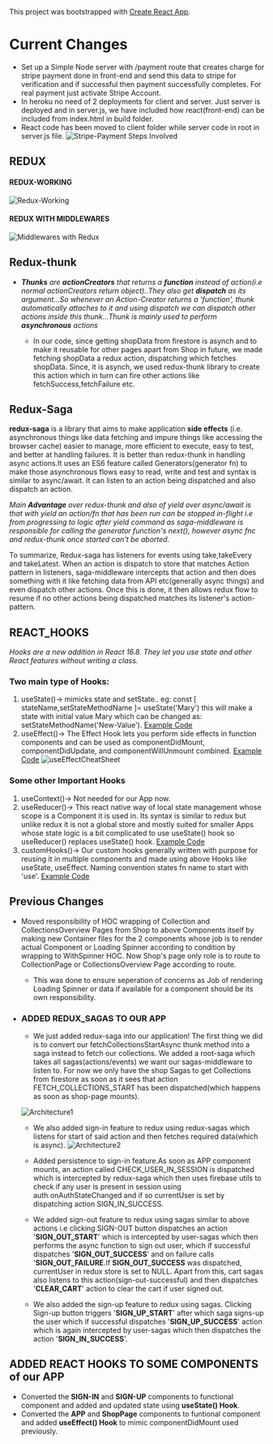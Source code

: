This project was bootstrapped with [Create React App](https://github.com/facebook/create-react-app).
# Current Changes
- Set up a Simple Node server with /payment route that creates charge for stripe payment done in front-end and send this data to stripe for verification and if successful then payment successfully completes. For real payment just activate Stripe Account.
- In heroku no need of 2 deployments for client and server. Just server is deployed and in server.js, we have included how react(front-end) can be included from index.html in build folder.
- React code has been moved to client folder while server code in root in server.js file.
![Stripe-Payment Steps Involved](client/not_project_related/stripe-payment-working.png)
  
## REDUX

#### REDUX-WORKING
![Redux-Working](client/not_project_related/redux-working.png)

#### REDUX WITH MIDDLEWARES
![Middlewares with Redux](client/not_project_related/redux-working-with-middlewares.png)


## Redux-thunk

* ***Thunks** are **actionCreators** that returns a **function** instead of action(i.e normal actionCreators return object)..They also get
**dispatch** as its argument...So whenever an Action-Creator returns a 'function', thunk automatically attaches to it and using dispatch we can dispatch other actions inside this thunk...Thunk is mainly used to perform **asynchronous** actions*

  * In our code, since getting shopData from firestore is asynch and to make it reusable for other pages apart from Shop in future, we made fetching shopData a redux action, dispatching which fetches shopData. Since, it is asynch, we used redux-thunk library to create this action which in turn can fire other actions like fetchSuccess,fetchFailure etc.

## Redux-Saga

**redux-saga** is a library that aims to make application **side effects** (i.e. asynchronous things like data fetching and impure things like accessing the browser cache) easier to manage, more efficient to execute, easy to test, and better at handling failures. It is better than redux-thunk in handling async actions.It uses an ES6 feature called Generators(generator fn) to make those asynchronous flows easy to read, write and test and syntax is similar to async/await.
It can listen to an action being dispatched and also dispatch an action.

*Main **Advantage** over redux-thunk and also of yield over async/await is that with yield an action/fn that has been run can be stopped in-flight i.e from progressing to logic after yield command as saga-middleware is responsible for calling the generator function's next(), however async fnc and redux-thunk once started can't be aborted.*

To summarize, Redux-saga has listeners for events using take,takeEvery and takeLatest. When an action is dispatch to store that matches Action pattern in listeners, saga-middleware intercepts that action and then does something with it like fetching data from API etc(generally async things) and even dispatch other actions. Once this is done, it then allows redux flow to resume if no other actions being dispatched matches its listener's action-pattern.  

## REACT_HOOKS
*Hooks are a new addition in React 16.8. They let you use state and other React features without writing a class.*

### Two main type of Hooks:
1. useState()-> mimicks state and setState.. eg: const [ stateName,setStateMethodName ]= useState('Mary') this will make a state with initial value Mary which can be changed as: setStateMethodName('New-Value'). [Example Code](https://github.com/raunak96/React_hooks/blob/8835111260/src/components/use-state-example/use-state-example.component.jsx)
2. useEffect()-> The Effect Hook lets you perform side effects in function components and can be used as componentDidMount, componentDidUpdate, and componentWillUnmount combined. [Example Code](https://github.com/raunak96/React_hooks/blob/8835111260/src/components/use-effect-example/use-effect-example.component.jsx)
![useEffectCheatSheet](client/not_project_related/useEffect_cheat_sheet.png) 

### Some other Important Hooks
1. useContext()-> Not needed for our App now.
2. useReducer()-> This react native way of local state management whose scope is a Component it is used in. Its syntax is similar to redux but unlike redux it is not a global store and mostly suited for smaller Apps whose state logic is a bit complicated to use useState() hook so useReducer() replaces useState() hook. [Example Code](https://github.com/raunak96/React_hooks/blob/8835111260/src/components/use-reducer-example/use-reducer-example.component.jsx)
3. customHooks()-> Our custom hooks generally written with purpose for reusing it in multiple components and made using above Hooks like useState, useEffect. Naming convention states fn name to start with 'use'. [Example Code](https://github.com/raunak96/React_hooks/blob/8835111260/src/effects/use-fetch.effect.js)
 
## Previous Changes

*  Moved responsibility of HOC wrapping of Collection and CollectionsOverview Pages from Shop to above Components itself by making new Container files for the 2 components whose job is to render actual Component or Loading Spinner according to condition by wrapping to WithSpinner HOC.
Now Shop's page only role is to route to CollectionPage or CollectionsOverview Page according to route.

   * This was done to ensure seperation of concerns as Job of rendering Loading Spinner or data if available for a component should be its own responsibility.
  
* ### ADDED REDUX_SAGAS TO OUR APP

  - We just added redux-saga into our application! The first thing we did is to convert our fetchCollectionsStartAsync thunk method into a saga instead to fetch our collections. We added a root-saga which takes all sagas(actions/events) we want our sagas-middleware to listen to. For now we only have the shop
    Sagas to get Collections from firestore as soon as it sees that action FETCH_COLLECTIONS_START has been dispatched(which happens as soon as shop-page mounts).

  ![Architecture1](client/not_project_related/fetchCollection_with_sagas.png)

  - We also added sign-in feature to redux using redux-sagas which listens for start of said action and then fetches required data(which is async).
    ![Architecture2](client/not_project_related/sign-in_up_using_sagas.png)

  - Added persistence to sign-in feature.As soon as APP component mounts, an action called CHECK_USER_IN_SESSION is dispatched which is intercepted by redux-saga which then uses firebase utils to check if any user is present in session using auth.onAuthStateChanged and if so currentUser is set by dispatching action SIGN_IN_SUCCESS.

  - We added sign-out feature to redux using sagas similar to above actions i.e clicking SIGN-OUT button dispatches an action '**SIGN_OUT_START**' which is intercepted by user-sagas which then performs the async function to sign out user, which if successful dispatches '**SIGN_OUT_SUCCESS**' and on failure calls '**SIGN_OUT_FAILURE**.If **SIGN_OUT_SUCCESS** was dispatched, currentUser in redux store is set to NULL. Apart from this, cart sagas also listens to this action(sign-out-successful) and then dispatches '**CLEAR_CART**' action to clear the cart if user signed out.

  - We also added the sign-up feature to redux using sagas. Clicking Sign-up button triggers '**SIGN_UP_START**' after which saga signs-up the user which if successful dispatches '**SIGN_UP_SUCCESS**' action which is again intercepted by user-sagas which then dispatches the action '**SIGN_IN_SUCCESS**'.

## ADDED REACT HOOKS TO SOME COMPONENTS of our APP

- Converted the **SIGN-IN** and **SIGN-UP** components to functional component and added and updated state using **useState() Hook**.
- Converted the **APP** and **ShopPage** components to funtional component and added **useEffect() Hook** to mimic componentDidMount used previously.


